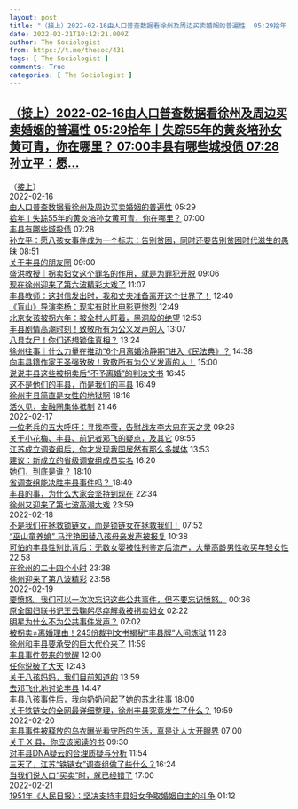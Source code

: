 ```yaml
---
layout: post
title: "（接上）2022-02-16由人口普查数据看徐州及周边买卖婚姻的普遍性  05:29拾年丨失踪55年的黄炎培孙女黄可青，你在哪里？ 07:00丰县有哪些城投债  07:28孙立平：愿"
date: 2022-02-21T10:12:21.000Z
author: The Sociologist
from: https://t.me/thesoc/431
tags: [ The Sociologist ]
comments: True
categories: [ The Sociologist ]
---
```

<!--1645438341000-->
[（接上）2022-02-16由人口普查数据看徐州及周边买卖婚姻的普遍性  05:29拾年丨失踪55年的黄炎培孙女黄可青，你在哪里？ 07:00丰县有哪些城投债  07:28孙立平：愿...](https://t.me/thesoc/431)
------

<div>
<p>（<a href="https://t.me/thesoc/430" target="_blank" rel="noopener" onclick="return confirm('Open this link?\n\n'+this.href);">接上</a>）<br>2022-02-16<br><a href="https://web.archive.org/web/20220216043205/https://mp.weixin.qq.com/s/PQwIU43DVgr7JA2EzUBYmQ" target="_blank" rel="noopener" onclick="return confirm('Open this link?\n\n'+this.href);">由人口普查数据看徐州及周边买卖婚姻的普遍性</a>  05:29<br><a href="https://web.archive.org/web/20220216063005/https://mp.weixin.qq.com/s/PG79gQ8XVH8eFR1IIaX9Mg" target="_blank" rel="noopener" onclick="return confirm('Open this link?\n\n'+this.href);">拾年丨失踪55年的黄炎培孙女黄可青，你在哪里？</a> 07:00<br><a href="https://web.archive.org/web/20220216083616/https://mp.weixin.qq.com/s/0qF22AIvlZjia3NEnt4vqQ" target="_blank" rel="noopener" onclick="return confirm('Open this link?\n\n'+this.href);">丰县有哪些城投债</a>  07:28<br><a href="https://web.archive.org/web/20220216063644/https://mp.weixin.qq.com/s/OQpLom5AOCitsbDMcp9WRQ" target="_blank" rel="noopener" onclick="return confirm('Open this link?\n\n'+this.href);">孙立平：愿八孩女事件成为一个标志：告别贫困，同时还要告别贫困时代滋生的愚昧</a> 08:51<br><a href="https://web.archive.org/web/20220216061747/https://mp.weixin.qq.com/s/A50QcvoZCs-gBH4qfo1HeQ" target="_blank" rel="noopener" onclick="return confirm('Open this link?\n\n'+this.href);">关于丰县的朋友圈</a>  09:00<br><a href="https://web.archive.org/web/20220221054204/https%3A%2F%2Fmp.weixin.qq.com%2Fs%2FQZg8rU9s5usyWfkOqF3SSw" target="_blank" rel="noopener" onclick="return confirm('Open this link?\n\n'+this.href);">盛洪教授｜拐卖妇女这个罪名的作用，就是为罪犯开脱</a>  09:06<br><a href="https://web.archive.org/web/20220216044904/https://mp.weixin.qq.com/s/E2imRWYznOwkzRN7P9dJfw" target="_blank" rel="noopener" onclick="return confirm('Open this link?\n\n'+this.href);">现在徐州迎来了第六波精彩大戏了</a> 11:07<br><a href="https://web.archive.org/web/20220217154436/https://mp.weixin.qq.com/s/-6dbS0CpqlDNyidCWXJfzQ" target="_blank" rel="noopener" onclick="return confirm('Open this link?\n\n'+this.href);">丰县教师：这封信发出时，我和丈夫准备离开这个世界了！</a>  12:40<br><a href="https://web.archive.org/web/20220221064303/https://mp.weixin.qq.com/s/EPw705dJSRGnypOwGUzbfw" target="_blank" rel="noopener" onclick="return confirm('Open this link?\n\n'+this.href);">《盲山》导演李杨：现实有时比电影更惨烈</a>  12:49<br><a href="https://web.archive.org/web/20220216120034/https://mp.weixin.qq.com/s/UR3XamGkS8XZI-KPbJO-cA" target="_blank" rel="noopener" onclick="return confirm('Open this link?\n\n'+this.href);">北京女孩被拐六年：被全村人盯着，黑洞般的绝望</a>  12:53<br><a href="https://web.archive.org/web/20220216150652/https://mp.weixin.qq.com/s/rcOamffHwK-igpJN3bvO-w" target="_blank" rel="noopener" onclick="return confirm('Open this link?\n\n'+this.href);">丰县剧情高潮时刻！致敬所有为公义发声的人</a>  13:07<br><a href="https://web.archive.org/web/20220221073936/https://mp.weixin.qq.com/s/r2HW3rmDaD70L90EwrzJ2A" target="_blank" rel="noopener" onclick="return confirm('Open this link?\n\n'+this.href);">八具女尸！你们还想锁住真相？</a>  13:24<br><a href="https://web.archive.org/web/20220216154028/https://mp.weixin.qq.com/s/1Yv4HNuaT-XCaTtqgVi55A" target="_blank" rel="noopener" onclick="return confirm('Open this link?\n\n'+this.href);">徐州往事｜什么力量在推动“6个月离婚冷静期”进入《民法典》？</a>  14:38<br><a href="https://web.archive.org/web/20220221080239/https://mp.weixin.qq.com/s/nrh9xNFuVPmGk-e4Z-Wb1Q" target="_blank" rel="noopener" onclick="return confirm('Open this link?\n\n'+this.href);">向丰县籍作家王圣强致敬！致敬所有为公义发声的人！</a>  15:00<br><a href="https://web.archive.org/web/20220216110546/https://mp.weixin.qq.com/s/levHaB_wdTjShVwDPt-hQw" target="_blank" rel="noopener" onclick="return confirm('Open this link?\n\n'+this.href);">说说丰县这些被拐卖后“不予离婚”的判决文书</a>  16:45<br><a href="https://web.archive.org/web/20220221074220/https://mp.weixin.qq.com/s/GliO6r-NNnpJhpmtrFhJTg" target="_blank" rel="noopener" onclick="return confirm('Open this link?\n\n'+this.href);">这不是他们的丰县，而是我们的丰县</a> 16:49<br><a href="https://web.archive.org/web/20220217144422/https://mp.weixin.qq.com/s/28Oe4S8WqSyX7Q_MgHLnog" target="_blank" rel="noopener" onclick="return confirm('Open this link?\n\n'+this.href);">徐州丰县简直是女性的地狱啊</a> 18:16<br><a href="https://web.archive.org/web/20220221062247/https://mp.weixin.qq.com/s/T51wyMAfSV7AADnj4vYcSg" target="_blank" rel="noopener" onclick="return confirm('Open this link?\n\n'+this.href);">活久见，金融圈集体抵制</a>  21:46<br>2022-02-17<br><a href="https://web.archive.org/web/20220221074340/https://mp.weixin.qq.com/s/1jMcxvEB2TQDkaktfcmipA" target="_blank" rel="noopener" onclick="return confirm('Open this link?\n\n'+this.href);">一位老兵的五大呼吁：寻找李莹，告慰战友李大忠在天之灵</a>  09:26<br><a href="https://web.archive.org/web/20220221055336/https://mp.weixin.qq.com/s/Ys4iyIquPINatwgL2nf70g" target="_blank" rel="noopener" onclick="return confirm('Open this link?\n\n'+this.href);">关于小花梅、丰县、前记者邓飞的疑点，及其它</a>  09:55<br><a href="https://web.archive.org/web/20220217071707/https://mp.weixin.qq.com/s/UiUC8pCJnxVHaIt0weooZg" target="_blank" rel="noopener" onclick="return confirm('Open this link?\n\n'+this.href);">江苏成立调查组后，你才发现我国居然有那么多媒体</a>  13:53<br><a href="https://web.archive.org/web/20220217115753/https://mp.weixin.qq.com/s/J40yal77tT6JT37C2vK6IQ" target="_blank" rel="noopener" onclick="return confirm('Open this link?\n\n'+this.href);">建议：新成立的省级调查组成员实名</a> 16:20<br><a href="https://web.archive.org/web/20220217214254/https://mp.weixin.qq.com/s/c77I7-1kb2pxIEuFea6ZNw" target="_blank" rel="noopener" onclick="return confirm('Open this link?\n\n'+this.href);">她们，到底是谁？</a>  18:10<br><a href="https://web.archive.org/web/20220217123402/https://mp.weixin.qq.com/s/Tu7U7oM5YPqlq_N0VxyuPg" target="_blank" rel="noopener" onclick="return confirm('Open this link?\n\n'+this.href);">省调查组能决胜丰县事件吗？ </a> 18:49<br><a href="https://web.archive.org/web/20220221061744/https://mp.weixin.qq.com/s/JNWYvA88WCvAihvkg6zG7w" target="_blank" rel="noopener" onclick="return confirm('Open this link?\n\n'+this.href);">丰县的事，为什么大家会坚持到现在</a> 22:34<br><a href="https://web.archive.org/web/20220217181819/https://mp.weixin.qq.com/s/gJq4YPNaoMZJfSX1DNHFbQ" target="_blank" rel="noopener" onclick="return confirm('Open this link?\n\n'+this.href);">徐州又迎来了第七波高潮大戏</a>  23:59<br>2022-02-18<br><a href="https://web.archive.org/web/20220221074640/https://mp.weixin.qq.com/s/RSIDDIzTOIjhgFOVcA5aag" target="_blank" rel="noopener" onclick="return confirm('Open this link?\n\n'+this.href);">不是我们在拯救锁链女，而是锁链女在拯救我们！</a> 07:52<br><a href="https://web.archive.org/web/20220218113441/https://mp.weixin.qq.com/s/MzkwrM1Pnns69DdcgmwZ6g" target="_blank" rel="noopener" onclick="return confirm('Open this link?\n\n'+this.href);">“巫山童养媳” 马泮艳因替八孩母亲发声被报复</a> 10:38<br><a href="https://web.archive.org/web/20220221013221/https://mp.weixin.qq.com/s/Dzcz0lTos1VTccwOL0Wcag" target="_blank" rel="noopener" onclick="return confirm('Open this link?\n\n'+this.href);">可怕的丰县性别比背后：无数女婴被性别鉴定后流产，大量高龄男性收买年轻女性</a> 22:58<br><a href="https://web.archive.org/web/20220220103807/https://mp.weixin.qq.com/s/weUr5WgBblITWmXgvmmTOw" target="_blank" rel="noopener" onclick="return confirm('Open this link?\n\n'+this.href);">在徐州的二十四个小时</a> 23:38<br><a href="https://web.archive.org/web/20220219045956/https://mp.weixin.qq.com/s/k6zbOtb3groDcK8qQjk-Jg" target="_blank" rel="noopener" onclick="return confirm('Open this link?\n\n'+this.href);">徐州迎来了第八波精彩</a> 23:58<br>2022-02-19<br><a href="https://web.archive.org/web/20220218165924/https://mp.weixin.qq.com/s/U3AHGsM7UwztR_sKkilCvQ" target="_blank" rel="noopener" onclick="return confirm('Open this link?\n\n'+this.href);">要愤怒。我们可以一次次忘记这些公共事件，但不要忘记愤怒。</a>  00:36<br><a href="https://web.archive.org/web/20220221054214/https%3A%2F%2Fmp.weixin.qq.com%2Fs%2FDnAO_YgiZr0npV-BOlemfw" target="_blank" rel="noopener" onclick="return confirm('Open this link?\n\n'+this.href);">原全国妇联书记王云鞠躬尽瘁解救被拐卖妇女</a>  02:22<br><a href="https://web.archive.org/web/20220221060220/https://mp.weixin.qq.com/s/f4mn8cuMxBJD1hObfKtfLA" target="_blank" rel="noopener" onclick="return confirm('Open this link?\n\n'+this.href);">明星为什么不为公共事件发声？</a>  07:02<br><a href="https://web.archive.org/web/20220221044012/https://mp.weixin.qq.com/s/191OHvNlZWdV8TIC97kvAQ" target="_blank" rel="noopener" onclick="return confirm('Open this link?\n\n'+this.href);">被拐卖≠离婚理由！245份裁判文书揭秘“丰县牌”人间炼狱</a>  11:28<br><a href="https://web.archive.org/web/20220219132614/https://mp.weixin.qq.com/s/Nc5UvZnDnwv9Gm4rwGb_7g" target="_blank" rel="noopener" onclick="return confirm('Open this link?\n\n'+this.href);">徐州和丰县要承受的巨大代价来了</a> 11:59<br><a href="https://web.archive.org/web/20220219115501/https://mp.weixin.qq.com/s/ItHrzy9DXMu9wPwXHjOegg" target="_blank" rel="noopener" onclick="return confirm('Open this link?\n\n'+this.href);">丰县事件带来的觉醒</a>  12:00<br><a href="https://web.archive.org/web/20220220013317/https://mp.weixin.qq.com/s/j45-XtPcRjcAhYdWrJudzQ" target="_blank" rel="noopener" onclick="return confirm('Open this link?\n\n'+this.href);">任你说破了大天</a>  12:43<br><a href="https://web.archive.org/web/20220221060449/https://mp.weixin.qq.com/s/EZ5r2ErvCynUbE1K2UzhbA" target="_blank" rel="noopener" onclick="return confirm('Open this link?\n\n'+this.href);">关于八孩妈妈，我们目前知道的</a>  13:59<br><a href="https://web.archive.org/web/20220219092226/https://mp.weixin.qq.com/s/utRjxqVisSerFgaAJ8Agrw" target="_blank" rel="noopener" onclick="return confirm('Open this link?\n\n'+this.href);">去邓飞化地讨论丰县</a>  14:47<br><a href="https://web.archive.org/web/20220220095520/https%3A%2F%2Fmp.weixin.qq.com%2Fs%2FIpCS54sRISBLuj18Ygy6fg" target="_blank" rel="noopener" onclick="return confirm('Open this link?\n\n'+this.href);">丰县八孩事件后，我向奶奶问起了她的苏北往事</a>  18:00<br><a href="https://web.archive.org/web/20220220174624/https://mp.weixin.qq.com/s/vhpr7Xps-kWYmC_a7w0MJA" target="_blank" rel="noopener" onclick="return confirm('Open this link?\n\n'+this.href);">关于铁链女的全网最详细整理，徐州丰县究竟发生了什么？</a>  19:59<br>2022-02-20<br><a href="https://web.archive.org/web/20220220061646/https://mp.weixin.qq.com/s/zosyOt9naeR24y7TxMM0kA" target="_blank" rel="noopener" onclick="return confirm('Open this link?\n\n'+this.href);">丰县事件被释放的乌衣曝光看守所的生活，真是让人大开眼界</a> 07:00<br><a href="https://web.archive.org/web/20220220085204/https%3A%2F%2Fmp.weixin.qq.com%2Fs%2FUWjVkRB3t2D7UJy8ZXRvxA" target="_blank" rel="noopener" onclick="return confirm('Open this link?\n\n'+this.href);">关于 X 县，你应该阅读的书</a> 09:30<br><a href="https://web.archive.org/web/20220221023619/https://mp.weixin.qq.com/s/WdWI0P1ggQ0UU8iLvsXaSg" target="_blank" rel="noopener" onclick="return confirm('Open this link?\n\n'+this.href);">对丰县DNA疑云的合理质疑与分析</a> 11:54<br><a href="https://web.archive.org/web/20220220115341/https%3A%2F%2Fmp.weixin.qq.com%2Fs%2FfPkXsnvWGnFqUSIDMAXnbg" target="_blank" rel="noopener" onclick="return confirm('Open this link?\n\n'+this.href);">三天了，江苏“铁链女”调查组做了些什么？</a>16:24<br><a href="https://web.archive.org/web/20220221055426/https%3A%2F%2Fmp.weixin.qq.com%2Fs%2FvjPL_ArETnHr-KhdbIqeNQ" target="_blank" rel="noopener" onclick="return confirm('Open this link?\n\n'+this.href);">当我们说人口“买卖”时，就已经错了</a>  17:00<br>2022-02-21<br><a href="https://web.archive.org/web/20220221053937/https%3A%2F%2Fmp.weixin.qq.com%2Fs%2FVVb9TXtlvh7OimkMf5kwtw" target="_blank" rel="noopener" onclick="return confirm('Open this link?\n\n'+this.href);">1951年《人民日报》：坚决支持丰县妇女争取婚姻自主的斗争</a>  01:12</p>
</div>
